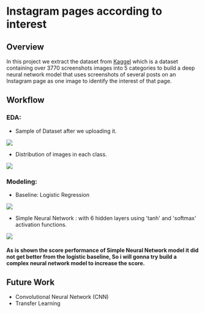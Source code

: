 # Instagram pages according to interest 
## Overview
In this project we extract the dataset from [Kaggel]() which is a dataset containing over 3770 screenshots images into 5 categories to build a deep neural network model that uses screenshots of several posts on an Instagram page as one image to identify the interest of that page.
## Workflow
### EDA:
- Sample of Dataset after we uploading it.

<p align="" width="25%">
<img src="https://user-images.githubusercontent.com/93087607/148681445-abf2776d-fd76-4a03-82e2-7f578f87f2ec.png" />
</p>

- Distribution of images in each class.

<p align="" width="">
<img src="https://user-images.githubusercontent.com/93087607/148681451-4af8791d-1e5c-4802-a926-19c9c516afb1.png" />
</p>

### Modeling:
- Baseline: Logistic Regression

<p align="" width="10%">
<img src="https://user-images.githubusercontent.com/93087607/148682133-d9366d5d-e326-4a14-bf4f-2a93f69fc78e.png" />
</p>

- Simple Neural Network : with 6 hidden layers using 'tanh' and 'softmax' activation functions.

<p align="" width="10%">
<img src="https://user-images.githubusercontent.com/93087607/148682825-88b34fbc-5ee6-490c-82d3-0b3058ffada6.png" />
</p>

#### As is shown the score performance of Simple Neural Network model it did not get better from the logistic baseline, So i will gonna try build a complex neural network model to increase the score.

## Future Work
- Convolutional Neural Network (CNN)
- Transfer Learning
